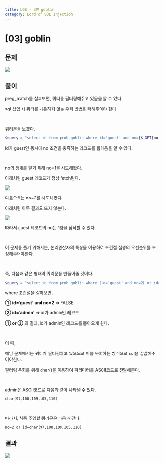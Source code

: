 ```yaml
---
title: LOS - 3번 goblin
category: Lord of SQL Injection
---
```


# [03] goblin



## 문제
 
<img  src="https://img1.daumcdn.net/thumb/R1280x0/?scode=mtistory2&fname=https%3A%2F%2Fblog.kakaocdn.net%2Fdn%2FbOraUh%2FbtrmXVcejj5%2F3I9yWj1qgD6rc10jlu7up1%2Fimg.png">

## 풀이

preg_match를 살펴보면, 쿼터를 필터링해주고 있음을 알 수 있다.

sql 삽입 시 쿼터를 사용하지 않는 우회 방법을 택해주어야 한다.

<br> 

쿼리문을 보겠다.


```php
$query = "select id from prob_goblin where id='guest' and no={$_GET[no]}"
```


id가 guest인 동시에 no 조건을 충족하는 레코드를 뽑아옴을 알 수 있다.

<br> 

no의 정체를 알기 위해 no=1을 시도해봤다.

아래처럼 guest 레코드가 정상 fetch된다.


<img  src="https://img1.daumcdn.net/thumb/R1280x0/?scode=mtistory2&fname=https%3A%2F%2Fblog.kakaocdn.net%2Fdn%2Fm5HY2%2FbtrmXQvmgHa%2FiHSOnMqxXyv3cAakDmRkX1%2Fimg.png">

<br> 

다음으로는 no=2를 시도해봤다.

아래처럼 아무 결과도 뜨지 않는다.

 
<img  src="https://img1.daumcdn.net/thumb/R1280x0/?scode=mtistory2&fname=https%3A%2F%2Fblog.kakaocdn.net%2Fdn%2FbD9Kvn%2FbtrmY4M9J88%2FlJ6KT2HxAVcksmLvnM3CtK%2Fimg.png">


따라서 guest 레코드의 no는 1임을 짐작할 수 있다.

<br> 

이 문제를 풀기 위해서는, 논리연산자의 특성을 이용하여 조건절 실행의 우선순위를 조정해주어야한다.

<br>

즉, 다음과 같은 형태의 쿼리문을 만들어줄 것이다.


```php
$query = "select id from prob_goblin where (id='guest' and no=2) or id='admin'"
```


where 조건절을 살펴보면,


**① id='guest' and no=2** ⇒ FALSE

**② id='admin'** ⇒ id가 admin인 레코드


**① or ②** 의 결과, id가 admin인 레코드를 뽑아오게 된다.

<br> 

이 때,

해당 문제에서는 쿼터가 필터링되고 있으므로 이를 우회하는 방식으로 sql을 삽입해주어야한다.

필터링 우회를 위해 char()을 이용하여 파라미터를 ASCII코드로 전달해준다.

<br> 

admin은 ASCII코드로 다음과 같이 나타낼 수 있다.
 

```
char(97,100,109,105,110)
```

<br> 

따라서, 최종 주입할 쿼리문은 다음과 같다.


```
no=2 or id=char(97,100,109,105,110)
```

## 결과

<img  src="https://img1.daumcdn.net/thumb/R1280x0/?scode=mtistory2&fname=https%3A%2F%2Fblog.kakaocdn.net%2Fdn%2FkFWfL%2FbtrmZHKXDOx%2FnPOH3JO9jIMagUxtB7RZG0%2Fimg.png">